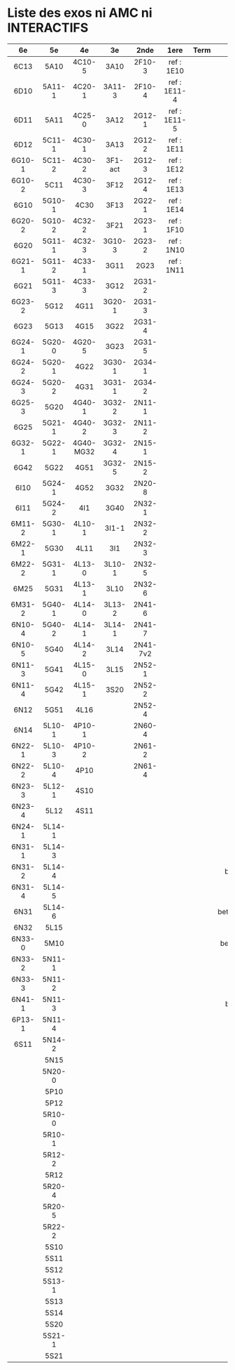 # Liste des exos ni AMC ni INTERACTIFS

|6e|5e|4e|3e|2nde|1ere|Term|Reste|
|:-:|:-:|:-:|:-:|:-:|:-:|:-:|:-:|
|6C13|5A10|4C10-5|3A10|2F10-3|ref : 1E10||CM020|
|6D10|5A11-1|4C20-1|3A11-3|2F10-4|ref : 1E11-4||CM021|
|6D11|5A11|4C25-0|3A12|2G12-1|ref : 1E11-5||PEA11-1|
|6D12|5C11-1|4C30-1|3A13|2G12-2|ref : 1E11||PEA11|
|6G10-1|5C11-2|4C30-2|3F1-act|2G12-3|ref : 1E12||P003|
|6G10-2|5C11|4C30-3|3F12|2G12-4|ref : 1E13||P004|
|6G10|5G10-1|4C30|3F13|2G22-1|ref : 1E14||P005|
|6G20-2|5G10-2|4C32-2|3F21|2G23-1|ref : 1F10||P006|
|6G20|5G11-1|4C32-3|3G10-3|2G23-2|ref : 1N10||P007|
|6G21-1|5G11-2|4C33-1|3G11|2G23|ref : 1N11||P008|
|6G21|5G11-3|4C33-3|3G12|2G31-2|||P009|
|6G23-2|5G12|4G11|3G20-1|2G31-3|||P010|
|6G23|5G13|4G15|3G22|2G31-4|||P011|
|6G24-1|5G20-0|4G20-5|3G23|2G31-5|||P012|
|6G24-2|5G20-1|4G22|3G30-1|2G34-1|||P013|
|6G24-3|5G20-2|4G31|3G31-1|2G34-2|||P014|
|6G25-3|5G20|4G40-1|3G32-2|2N11-1|||beta2F31|
|6G25|5G21-1|4G40-2|3G32-3|2N11-2|||beta2N60-X1|
|6G32-1|5G22-1|4G40-MG32|3G32-4|2N15-1|||beta2N60-X2|
|6G42|5G22|4G51|3G32-5|2N15-2|||beta3F23|
|6I10|5G24-1|4G52|3G32|2N20-8|||beta3G15|
|6I11|5G24-2|4I1|3G40|2N32-1|||beta3G41|
|6M11-2|5G30-1|4L10-1|3I1-1|2N32-2|||beta3s21|
|6M22-1|5G30|4L11|3I1|2N32-3|||beta4C31|
|6M22-2|5G31-1|4L13-0|3L10-1|2N32-5|||beta4G20-3|
|6M25|5G31|4L13-1|3L10|2N32-6|||beta4G20-4|
|6M31-2|5G40-1|4L14-0|3L13-2|2N41-6|||beta6C33-1|
|6N10-4|5G40-2|4L14-1|3L14-1|2N41-7|||beta6test2|
|6N10-5|5G40|4L14-2|3L14|2N41-7v2|||beta6test2021|
|6N11-3|5G41|4L15-0|3L15|2N52-1|||betaAsymptotesObliques|
|6N11-4|5G42|4L15-1|3S20|2N52-2|||betaComplexes|
|6N12|5G51|4L16||2N52-4|||betaDivisionsDePolynomes|
|6N14|5L10-1|4P10-1||2N60-4|||betaEq1erDegreDansC|
|6N22-1|5L10-3|4P10-2||2N61-2|||betaEq2eDegAvecParam|
|6N22-2|5L10-4|4P10||2N61-4|||betaEqCarreDansC|
|6N23-3|5L12-1|4S10|||||betaEqValAbs|
|6N23-4|5L12|4S11|||||betaEquationsLog|
|6N24-1|5L14-1||||||betaExo3d|
|6N31-1|5L14-3||||||betaExoSimpleMatthieu|
|6N31-2|5L14-4||||||betaModele10_simple_question-reponse|
|6N31-4|5L14-5||||||betaModele11_parametrable|
|6N31|5L14-6||||||betaModele20_plusieurs_types_de_questions|
|6N32|5L15||||||betaModele21_parametrables|
|6N33-0|5M10||||||betaModele30_constructions_géométriques|
|6N33-2|5N11-1||||||betaModele31_parametrables|
|6N33-3|5N11-2||||||betaModele40_tableau_proportionnalite|
|6N41-1|5N11-3||||||betaModele41_tableau_signes_variations|
|6P13-1|5N11-4||||||betaProbaAouB|
|6S11|5N14-2||||||betaProbabilites|
||5N15||||||betaPuissances|
||5N20-0||||||betaSpline|
||5P10||||||betaSys2x2CombLin|
||5P12||||||betaTracerParabole|
||5R10-0||||||betarotation3d|
||5R10-1||||||betatrinome|
||5R12-2||||||moule_a_exo_mathalea|
||5R12||||||moule_a_exo_mathalea2d|
||5R20-4||||||c3C10-2|
||5R20-5||||||c3N10|
||5R22-2||||||c3N23|
||5S10|||||||
||5S11|||||||
||5S12|||||||
||5S13-1|||||||
||5S13|||||||
||5S14|||||||
||5S20|||||||
||5S21-1|||||||
||5S21|||||||
